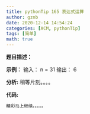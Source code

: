 ```yaml
---
title: pythonTip 165 表达式运算
author: gznb
date: 2020-12-14 14:54:24
categories: [ACM, pythonTip]
tags: [简单]
math: true
---
```


**题目描述：**


**示例：**
输入：
n = 31
输出：
6


**分析:**
稍等片刻。。。。

**代码:**
```python
精彩马上继续。。。。。
```

